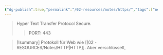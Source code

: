 ```yaml
---
{"dg-publish":true,"permalink":"/02-resources/notes/https/","tags":["netzwerk","it-sicherheit"],"noteIcon":"","updated":"2025-08-26T16:35:04.000+02:00"}
---
```


> Hyper Text Transfer Protocol Secure.
> > PORT: 443

>[!summary] 
>Protokoll für Web wie [[02 - RESOURCES/Notes/HTTP\|HTTP]]. Aber verschlüsselt,

